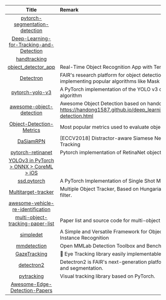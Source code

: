 | Title | Remark |
| :----: | :---- |
|[pytorch-segmentation-detection](https://github.com/warmspringwinds/pytorch-segmentation-detection)|
|[Deep-Learning-for-Tracking-and-Detection](https://github.com/abhineet123/Deep-Learning-for-Tracking-and-Detection)|
|[handtracking](https://github.com/victordibia/handtracking)|
|[object_detector_app](https://github.com/datitran/object_detector_app)|Real-Time Object Recognition App with Tensorflow and OpenCV|
|[Detectron](https://github.com/facebookresearch/Detectron)|FAIR's research platform for object detection research, implementing popular algorithms like Mask R-CNN and RetinaNet.|
|[pytorch-yolo-v3](https://github.com/ayooshkathuria/pytorch-yolo-v3)|A PyTorch implementation of the YOLO v3 object detection algorithm|
|[awesome-object-detection](https://github.com/amusi/awesome-object-detection)|Awesome Object Detection based on handong1587 github: https://handong1587.github.io/deep_learning/2015/10/09/object-detection.html|
|[Object-Detection-Metrics](https://github.com/rafaelpadilla/Object-Detection-Metrics)|Most popular metrics used to evaluate object detection algorithms.|
|[DaSiamRPN](https://github.com/foolwood/DaSiamRPN)|[ECCV2018] Distractor-aware Siamese Networks for Visual Object Tracking|
|[pytorch-retinanet](https://github.com/yhenon/pytorch-retinanet)|Pytorch implementation of RetinaNet object detection.|
|[YOLOv3 in PyTorch > ONNX > CoreML > iOS ](https://github.com/ultralytics/yolov3)|
|[ssd.pytorch](https://github.com/amdegroot/ssd.pytorch)|A PyTorch Implementation of Single Shot MultiBox Detector|
|[Multitarget-tracker](https://github.com/Smorodov/Multitarget-tracker)|Multiple Object Tracker, Based on Hungarian algorithm + Kalman filter.|
|[awesome-vehicle-re-identification](https://github.com/knwng/awesome-vehicle-re-identification)|
|[multi-object-tracking-paper-list](https://github.com/SpyderXu/multi-object-tracking-paper-list)|Paper list and source code for multi-object-tracking|
|[simpledet](https://github.com/TuSimple/simpledet)|A Simple and Versatile Framework for Object Detection and Instance Recognition|
|[mmdetection](https://github.com/open-mmlab/mmdetection)|Open MMLab Detection Toolbox and Benchmark|
|[GazeTracking](https://github.com/antoinelame/GazeTracking)|👀 Eye Tracking library easily implementable to your projects|
|[detectron2](https://github.com/facebookresearch/detectron2)|Detectron2 is FAIR's next-generation platform for object detection and segmentation.|
|[pytracking](https://github.com/visionml/pytracking)|Visual tracking library based on PyTorch.|
|[Awesome-Edge-Detection-Papers](https://github.com/MarkMoHR/Awesome-Edge-Detection-Papers)|




